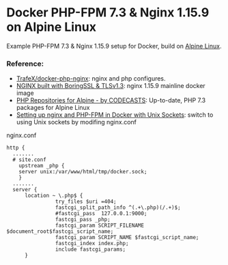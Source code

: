 # Docker PHP-FPM 7.3 & Nginx 1.15.9 on Alpine Linux
Example PHP-FPM 7.3 & Nginx 1.15.9 setup for Docker, build on [Alpine Linux](http://www.alpinelinux.org/).

### Reference:

* [TrafeX/docker-php-nginx][1]: nginx and php configures.
* [NGINX built with BoringSSL & TLSv1.3][2]: nginx 1.15.9 mainline docker image
* [PHP Repositories for Alpine - by CODECASTS][3]:  Up-to-date, PHP 7.3 packages for Alpine Linux
* [Setting up nginx and PHP-FPM in Docker with Unix Sockets][4]: switch to using Unix sockets by modifing nginx.conf


nginx.conf
```
http {
  .......
  # site.conf
    upstream _php { 
    server unix:/var/www/html/tmp/docker.sock;
    }
  .......
  server {  
      location ~ \.php$ {
                try_files $uri =404;
                fastcgi_split_path_info ^(.+\.php)(/.+)$;
                #fastcgi_pass  127.0.0.1:9000;
                fastcgi_pass _php;
                fastcgi_param SCRIPT_FILENAME $document_root$fastcgi_script_name;
                fastcgi_param SCRIPT_NAME $fastcgi_script_name;
                fastcgi_index index.php;
                include fastcgi_params;
      }

```

[1]: https://github.com/TrafeX/docker-php-nginx
[2]: https://github.com/nginx-modules/docker-nginx-boringssl
[3]: https://github.com/codecasts/php-alpine
[4]: https://medium.com/@shrikeh/setting-up-nginx-and-php-fpm-in-docker-with-unix-sockets-6fdfbdc19f91
